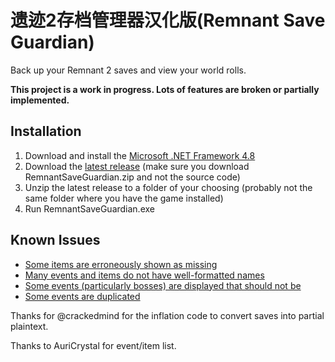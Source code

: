 # 遗迹2存档管理器汉化版(Remnant Save Guardian)
Back up your Remnant 2 saves and view your world rolls.

**This project is a work in progress. Lots of features are broken or partially implemented.**

## Installation
1. Download and install the [Microsoft .NET Framework 4.8](https://dotnet.microsoft.com/en-us/download/dotnet-framework)
2. Download the [latest release](https://github.com/Razzmatazzz/RemnantSaveGuardian/releases/latest) (make sure you download RemnantSaveGuardian.zip and not the source code)
3. Unzip the latest release to a folder of your choosing (probably not the same folder where you have the game installed)
4. Run RemnantSaveGuardian.exe

## Known Issues
- [Some items are erroneously shown as missing](https://github.com/Razzmatazzz/RemnantSaveGuardian/issues/16)
- [Many events and items do not have well-formatted names](https://github.com/Razzmatazzz/RemnantSaveGuardian/issues/9)
- [Some events (particularly bosses) are displayed that should not be](https://github.com/Razzmatazzz/RemnantSaveGuardian/issues/12)
- [Some events are duplicated](https://github.com/Razzmatazzz/RemnantSaveGuardian/issues/14)


Thanks for @crackedmind for the inflation code to convert saves into partial plaintext. 

Thanks to AuriCrystal for event/item list.
